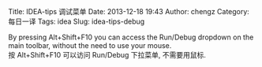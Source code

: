 Title: IDEA-tips 调试菜单
Date: 2013-12-18 19:43
Author: chengz
Category: 每日一译
Tags: idea
Slug: idea-tips-debug

By pressing Alt+Shift+F10 you can access the Run/Debug dropdown on the
main toolbar, without the need to use your mouse.  
按 Alt+Shift+F10 可以访问 Run/Debug 下拉菜单, 不需要用鼠标.
